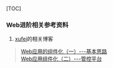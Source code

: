 [TOC]
### Web进阶相关参考资料

1. [xufei](https://github.com/xufei/blog)的相关博客   
>[Web应用的组件化（一）---基本思路 ](https://github.com/xufei/blog/issues/6)   
[Web应用组件化（二）---管控平台](https://github.com/xufei/blog/issues/7)

  
  